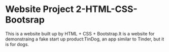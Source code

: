 # Website Project 2-HTML-CSS-Bootsrap
This is a website built up by HTML + CSS + Bootstrap.It is a website for demonstraing a fake start up product:TinDog, an app similar to Tinder, but it is for dogs.
